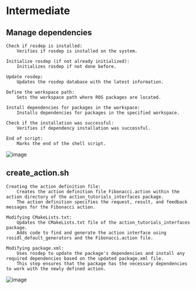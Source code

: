 # Intermediate

## Manage dependencies
    Check if rosdep is installed:
        Verifies if rosdep is installed on the system.

    Initialize rosdep (if not already initialized):
        Initializes rosdep if not done before.

    Update rosdep:
        Updates the rosdep database with the latest information.

    Define the workspace path:
        Sets the workspace path where ROS packages are located.

    Install dependencies for packages in the workspace:
        Installs dependencies for packages in the specified workspace.

    Check if the installation was successful:
        Verifies if dependency installation was successful.

    End of script:
        Marks the end of the shell script.
![image](https://github.com/asadbekkhoshimov/Smart-Mobility-Engineering-Lab/assets/84382619/522b7062-7fcd-49ac-aed6-62b19227984d)

## create_action.sh

    Creating the action definition file:
        Creates the action definition file Fibonacci.action within the action directory of the action_tutorials_interfaces package.
        The action definition specifies the request, result, and feedback messages for the Fibonacci action.

    Modifying CMakeLists.txt:
        Updates the CMakeLists.txt file of the action_tutorials_interfaces package.
        Adds code to find and generate the action interface using rosidl_default_generators and the Fibonacci.action file.

    Modifying package.xml:
        Uses rosdep to update the package's dependencies and install any required dependencies based on the updated package.xml file.
        This step ensures that the package has the necessary dependencies to work with the newly defined action.

![image](https://github.com/asadbekkhoshimov/Smart-Mobility-Engineering-Lab/assets/84382619/2d78dc36-71bd-4f04-a547-e3089e3583fb)


        

